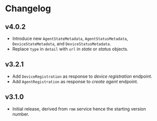 # Changelog
## v4.0.2
- Introduce new `AgentStateMetadata`, `AgentStatusMetadata`, `DeviceStateMetadata`, and `DeviceStatusMetadata`.
- Replace `type` in `detail` with `url` in _state_ or _status_ objects.

## v3.2.1
- Add `DeviceRegistration` as response to _device registration_ endpoint.
- Add `AgentRegistration` as response to _create agent_ endpoint.

## v3.1.0
- Initial release, derived from `rmm` service hence the starting version number.
